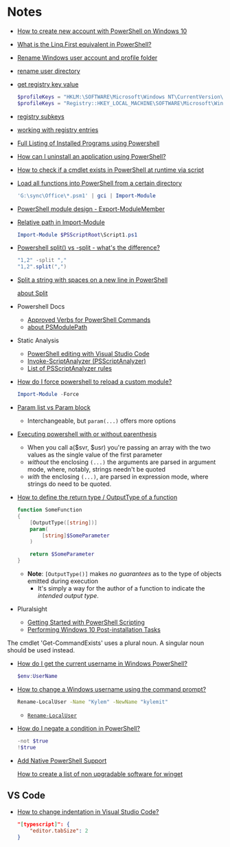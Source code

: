 # Notes


* [How to create new account with PowerShell on Windows 10](https://pureinfotech.com/create-new-user-account-powershell-windows-10/)
* [What is the Linq.First equivalent in PowerShell?](https://stackoverflow.com/q/5360145)
* [Rename Windows user account and profile folder](https://tinyapps.org/docs/rename-user-profile-folder.html)
* [rename user directory](https://superuser.com/q/890812/180163)
* [get registry key value](https://stackoverflow.com/q/15511809)

    ```ps1
    $profileKeys = "HKLM:\SOFTWARE\Microsoft\Windows NT\CurrentVersion\ProfileList\*"
    $profileKeys = "Registry::HKEY_LOCAL_MACHINE\SOFTWARE\Microsoft\Windows NT\CurrentVersion\ProfileList\*"
    ```

* [registry subkeys](https://stackoverflow.com/a/37746096)
* [working with registry entries](https://docs.microsoft.com/en-us/powershell/scripting/samples/working-with-registry-entries?view=powershell-7.2)

* [Full Listing of Installed Programs using Powershell](https://stackoverflow.com/q/53161112/1366033)
* [How can I uninstall an application using PowerShell?](https://stackoverflow.com/q/113542/1366033)

* [How to check if a cmdlet exists in PowerShell at runtime via script](https://stackoverflow.com/q/3919798/1366033)
* [Load all functions into PowerShell from a certain directory](https://stackoverflow.com/q/763799/1366033)

  ```ps1
  'G:\sync\Office\*.psm1' | gci | Import-Module
  ```

* [PowerShell module design - Export-ModuleMember](https://stackoverflow.com/q/22205103/1366033)
* [Relative path in Import-Module](https://stackoverflow.com/q/14382579/1366033)

  ```ps1
  Import-Module $PSScriptRoot\Script1.ps1
  ```

* [Powershell split() vs -split - what's the difference?](https://stackoverflow.com/q/23796959/1366033)

  ```ps1
  "1,2" -split ","
  "1,2".split(",")
  ```

* [Split a string with spaces on a new line in PowerShell](https://stackoverflow.com/q/41836526/1366033)

  [about Split](https://docs.microsoft.com/en-us/powershell/module/microsoft.powershell.core/about/about_split?view=powershell-7.2)

* Powershell Docs
  * [Approved Verbs for PowerShell Commands](https://docs.microsoft.com/en-us/powershell/scripting/developer/cmdlet/approved-verbs-for-windows-powershell-commands?view=powershell-7.2#common-verbs)
  * [about PSModulePath](https://docs.microsoft.com/en-us/powershell/module/microsoft.powershell.core/about/about_psmodulepath?view=powershell-7.2)

* Static Analysis
  * [PowerShell editing with Visual Studio Code](https://code.visualstudio.com/docs/languages/powershell#_plaster)
  * [Invoke-ScriptAnalyzer (PSScriptAnalyzer)](https://docs.microsoft.com/en-us/powershell/module/psscriptanalyzer/invoke-scriptanalyzer?view=ps-modules)
  * [List of PSScriptAnalyzer rules](https://docs.microsoft.com/en-us/powershell/utility-modules/psscriptanalyzer/rules/readme?view=ps-modules)

* [How do I force powershell to reload a custom module?](https://stackoverflow.com/q/39426477/1366033)

  ```ps1
  Import-Module -Force
  ```

* [Param list vs Param block](https://stackoverflow.com/q/61944141/1366033)

  * Interchangeable, but `param(...)` offers more options

* [Executing powershell with or without parenthesis](https://stackoverflow.com/q/26941644/1366033)

  * When you call a($svr, $usr) you're passing an array with the two values as the single value of the first parameter
  * *without* the enclosing `(...)` the arguments are parsed in argument mode, where, notably, strings needn't be quoted
  * *with* the enclosing `(...)`, are parsed in expression mode, where strings do need to be quoted.

* [How to define the return type / OutputType of a function](https://stackoverflow.com/q/57478715/1366033)

  ```ps1
  function SomeFunction
  {
      [OutputType([string])]
      param(
          [string]$SomeParameter
      )

      return $SomeParameter
  }
  ```

  * **Note**: `[OutputType()]` makes *no guarantees* as to the type of objects emitted during execution
    * It's simply a way for the author of a function to indicate the *intended output type*.

* Pluralsight
  * [Getting Started with PowerShell Scripting](https://app.pluralsight.com/library/courses/powershell-scripting-getting-started/table-of-contents)
  * [Performing Windows 10 Post-installation Tasks](https://app.pluralsight.com/library/courses/windows-10-performing-post-installation-tasks-cert/table-of-contents)


The cmdlet 'Get-CommandExists' uses a plural noun. A singular noun should be used instead.


* [How do I get the current username in Windows PowerShell?](https://stackoverflow.com/q/2085744)

  ```ps1
  $env:UserName
  ```

* [How to change a Windows username using the command prompt?](https://superuser.com/q/1159929/180163)

  ```bash
  Rename-LocalUser -Name "Kylem" -NewName "kylemit"
  ```

  * [`Rename-LocalUser`](https://docs.microsoft.com/en-us/powershell/module/microsoft.powershell.localaccounts/rename-localuser?view=powershell-5.1)


* [How do I negate a condition in PowerShell?](https://stackoverflow.com/q/8095638/1366033)

  ```ps1
  -not $true
  !$true
  ```

* [Add Native PowerShell Support](https://github.com/microsoft/winget-cli/issues/221)

  [How to create a list of non upgradable software for winget](https://www.codewrecks.com/post/general/winget-update-selective/)


## VS Code

* [How to change indentation in Visual Studio Code?](https://stackoverflow.com/q/34174207/1366033)

  ```json
  "[typescript]": {
      "editor.tabSize": 2
  }
  ```
